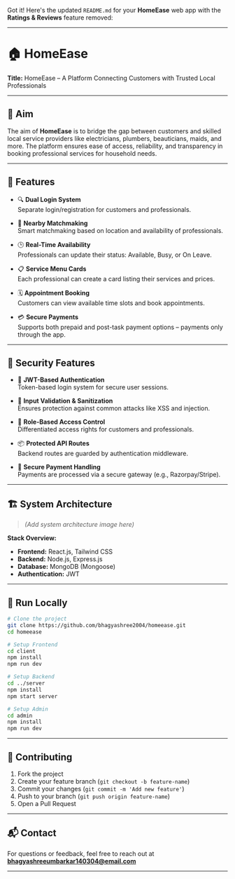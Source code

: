 Got it! Here's the updated `README.md` for your **HomeEase** web app with the **Ratings & Reviews** feature removed:

---

# 🏠 HomeEase

**Title:** HomeEase – A Platform Connecting Customers with Trusted Local Professionals

---

## 🎯 Aim

The aim of **HomeEase** is to bridge the gap between customers and skilled local service providers like electricians, plumbers, beauticians, maids, and more. The platform ensures ease of access, reliability, and transparency in booking professional services for household needs.

---

## 🌟 Features

- 🔍 **Dual Login System**  
  Separate login/registration for customers and professionals.

- 📍 **Nearby Matchmaking**  
  Smart matchmaking based on location and availability of professionals.

- 🕒 **Real-Time Availability**  
  Professionals can update their status: Available, Busy, or On Leave.

- 📋 **Service Menu Cards**  
  Each professional can create a card listing their services and prices.

- 🗓️ **Appointment Booking**  
  Customers can view available time slots and book appointments.

- 💳 **Secure Payments**  
  Supports both prepaid and post-task payment options – payments only through the app.

---

## 🔐 Security Features

- 🔐 **JWT-Based Authentication**  
  Token-based login system for secure user sessions.

- 🧼 **Input Validation & Sanitization**  
  Ensures protection against common attacks like XSS and injection.

- 🔐 **Role-Based Access Control**  
  Differentiated access rights for customers and professionals.

- 📦 **Protected API Routes**  
  Backend routes are guarded by authentication middleware.

- 📲 **Secure Payment Handling**  
  Payments are processed via a secure gateway (e.g., Razorpay/Stripe).

---

## 🏗️ System Architecture

> *(Add system architecture image here)*

**Stack Overview:**

- **Frontend:** React.js, Tailwind CSS  
- **Backend:** Node.js, Express.js  
- **Database:** MongoDB (Mongoose)  
- **Authentication:** JWT  

---

## 🚀 Run Locally

```bash
# Clone the project
git clone https://github.com/bhagyashree2004/homeease.git
cd homeease

# Setup Frontend
cd client
npm install
npm run dev

# Setup Backend
cd ../server
npm install
npm start server

# Setup Admin
cd admin
npm install
npm run dev
```

---

## 🙌 Contributing

1. Fork the project  
2. Create your feature branch (`git checkout -b feature-name`)  
3. Commit your changes (`git commit -m 'Add new feature'`)  
4. Push to your branch (`git push origin feature-name`)  
5. Open a Pull Request  

---

## 📬 Contact

For questions or feedback, feel free to reach out at **bhagyashreeumbarkar140304@email.com**

---
